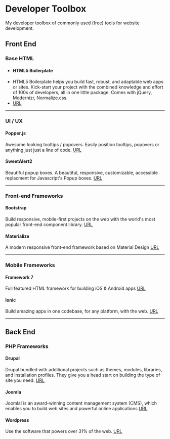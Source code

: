 # Developer Toolbox
My developer toolbox of commonly used (free) tools for website development.

## Front End

### Base HTML

- #### HTML5 Boilerplate
 - HTML5 Boilerplate helps you build fast, robust, and adaptable web apps or sites. Kick-start your project with the combined knowledge and effort of 100s of developers, all in one little package. Comes with jQuery, Modernizr, Normalize.css.
 - [URL](https://html5boilerplate.com)

---

### UI / UX

#### Popper.js
Awesome looking tooltips / popovers. Easily position tooltips, popovers or anything just just a line of code.
[URL](https://popper.js.org)

#### SweetAlert2
Beautiful popup boxes. A beautiful, responsive, customizable, accessible replacment for Javascript's Popup boxes.
[URL](https://sweetalert2.github.io)

---

### Front-end Frameworks

#### Bootstrap
Build responsive, mobile-first projects on the web with the world's most popular front-end component library.
[URL](https://getbootstrap.com)

#### Materialize
A modern responsive front-end framework based on Material Design
[URL](https://materializecss.com)

---

### Mobile Frameworks

#### Framework 7
Full featured HTML framework for building iOS & Android apps
[URL](https://framework7.io)

#### Ionic
Build amazing apps in one codebase, for any platform, with the web.
[URL](https://ionicframework.com)

---

## Back End

### PHP Frameworks

#### Drupal
Drupal bundled with additional projects such as themes, modules, libraries, and installation profiles. They give you a head start on building the type of site you need.
[URL](https://www.drupal.org/download)

#### Joomla
Joomla! is an award-winning content management system (CMS), which enables you to build web sites and powerful online applications
[URL](https://downloads.joomla.org)

#### Wordpress
Use the software that powers over 31% of the web.
[URL](https://wordpress.org/download)
